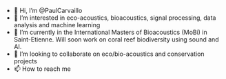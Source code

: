 - 👋 Hi, I’m @PaulCarvaillo
- 👀 I’m interested in eco-acoustics, bioacoustics, signal processing, data analysis and machine learning
- 🌱 I’m currently in the International Masters of Bioacoustics (MoBi) in Saint-Etienne. Will soon work on coral reef biodiversity using sound and AI.
- 💞️ I’m looking to collaborate on eco/bio-acoustics and conservation projects
- 📫 How to reach me 

<!---
PaulCarvaillo/PaulCarvaillo is a ✨ special ✨ repository because its `README.md` (this file) appears on your GitHub profile.
You can click the Preview link to take a look at your changes.
--->

